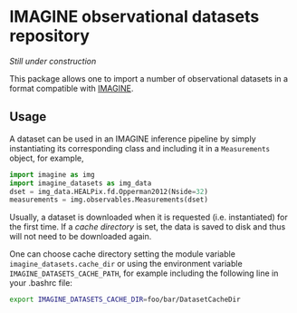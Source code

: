 # IMAGINE observational datasets repository

*Still under construction*

This package allows one to import a number of observational datasets
in a format compatible with [IMAGINE](https://github.com/IMAGINE-Consortium/imagine/).

## Usage

<!--
One can list the available datasets using the package's `list` function. 
```python
import imagine_datasets as img_data

# Shows a list of available packages
img_data.list() 
```
 -->
A dataset can be used in an IMAGINE inference pipeline by simply
instantiating its corresponding class and including it in a
`Measurements` object, for example,

```python
import imagine as img
import imagine_datasets as img_data
dset = img_data.HEALPix.fd.Opperman2012(Nside=32)
measurements = img.observables.Measurements(dset)
```

Usually, a dataset is downloaded when it is requested (i.e. instantiated)
for the first time. If a *cache directory* is set, the data is saved to 
disk and thus will not need to be downloaded again.

One can choose cache directory setting the module variable 
`imagine_datasets.cache_dir` or using the environment variable
`IMAGINE_DATASETS_CACHE_PATH`, for example including the following line in 
your .bashrc file:

```bash
export IMAGINE_DATASETS_CACHE_DIR=foo/bar/DatasetCacheDir
```
